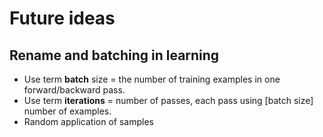 # Future ideas

## Rename and batching in learning

- Use term **batch** size = the number of training examples in one forward/backward pass.
- Use term **iterations** = number of passes, each pass using [batch size] number of examples.
- Random application of samples
